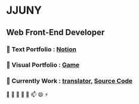 # JJUNY

## Web Front-End Developer



### 💬 Text Portfolio : [Notion](https://www.notion.so/JJUNY-7b6d60cb92474cf68c5880f78b04b494)
### 💬 Visual Portfolio : [Game](http://jjuny.herokuapp.com/)

### 🌱 Currently Work : [translator](https://jjuny-translator.herokuapp.com/), [Source Code](https://github.com/jjunyjjuny/translator) 



 🔭 🌱 👯 🤔 💬 📫 😄 ⚡ 

